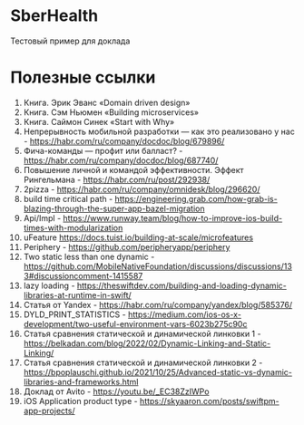 # SberHealth
Тестовый пример для доклада

# Полезные ссылки
1. Книга. Эрик Эванс «Domain driven design»
2. Книга. Сэм Ньюмен «Building microservices»
3. Книга. Саймон Синек «Start with Why»
4. Непрерывность мобильной разработки — как это реализовано у нас - https://habr.com/ru/company/docdoc/blog/679896/
5. Фича-команды — профит или балласт? - https://habr.com/ru/company/docdoc/blog/687740/
6. Повышение личной и командой эффективности. Эффект Рингельмана - https://habr.com/ru/post/292938/
7. 2pizza - https://habr.com/ru/company/omnidesk/blog/296620/
8. build time critical path - https://engineering.grab.com/how-grab-is-blazing-through-the-super-app-bazel-migration
9. Api/Impl - https://www.runway.team/blog/how-to-improve-ios-build-times-with-modularization
10. uFeature https://docs.tuist.io/building-at-scale/microfeatures
11. Periphery - https://github.com/peripheryapp/periphery
12. Two static less than one dynamic - https://github.com/MobileNativeFoundation/discussions/discussions/133#discussioncomment-1415587
13. lazy loading - https://theswiftdev.com/building-and-loading-dynamic-libraries-at-runtime-in-swift/
14. Статья от Yandex - https://habr.com/ru/company/yandex/blog/585376/
15. DYLD_PRINT_STATISTICS - https://medium.com/ios-os-x-development/two-useful-environment-vars-6023b275c90c
16. Статья сравнения статической и динамической линковки 1 - https://belkadan.com/blog/2022/02/Dynamic-Linking-and-Static-Linking/
17. Статья сравнения статической и динамической линковки 2 - https://bpoplauschi.github.io/2021/10/25/Advanced-static-vs-dynamic-libraries-and-frameworks.html
18. Доклад от Avito - https://youtu.be/_EC38ZzIWPo
19. iOS Application product type - https://skyaaron.com/posts/swiftpm-app-projects/
